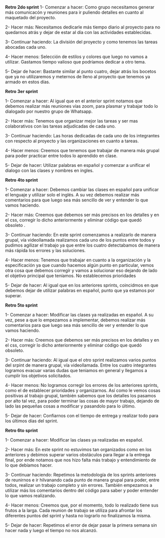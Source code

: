 **Retro 2do sprint**
1- Comenzar a hacer: Como grupo necesitamos generar más comunicacón y reuniones para ir puliendo detalles en cuanto al maquetado del proyecto.

2- Hacer más: Necesitamos dedicarle más tiempo diario al proyecto para no quedarnos atrás y dejar de estar al día con las actividades establecidas.

3- Continuar haciendo: La división del proyecto y como tenemos las tareas abocadas cada uno.

4- Hacer menos: Selección de estilos y colores que luego no vamos a utilizar. Gastamos tiempo valioso que podríamos dedicar a otro tema.

5- Dejar de hacer: Bastante similar al punto cuatro, dejar atrás los bocetos que ya no utilizaremos y meternos de lleno al proyecto que tenemos ya armado en estos días.


**Retro 3er sprint**

1- Comenzar a hacer: Al igual que en el anterior sprint notamos que debemos realizar más reuniones vías zoom, para plasmar y trabajar todo lo dialogado por nuestro grupo de Whatsapp.

2- Hacer más: Tenemos que organizar mejor las tareas y ser mas colaborativos con las tareas adjudicadas de cada uno.

3- Continuar haciendo: Las horas dedicadas de cada uno de los integrantes con respecto al proyecto y las organizaciones en cuanto a tareas.

4- Hacer menos: Creemos que tenemos que trabajar de manera más grupal para poder practicar entre todos lo aprendido en clase.

5- Dejar de hacer: Utilizar palabras en español y comenzar a unificar el dialogo con las clases y nombres en ingles.

**Retro 4to sprint**

1- Comenzar a hacer: Debemos cambiar las clases en español para unificar el lenguaje y utilizar solo el inglés. A su vez debemos realizar más comentarios para que luego sea más sencillo de ver y entender lo que vamos haciendo.

2- Hacer más: Creemos que debemos ser más precisos en los detalles y en el css, corregir lo dicho anteriormente y eliminar código que quedó obsoleto .

3- Continuar haciendo: En este sprint comenzamos a realizarlo de manera grupal, vía videollamada realizamos cada uno de los puntos entre todos y pudimos agilizar el trabajo ya que entre los cuatro detectabamos de manera más rápida los errores y las soluciones.

4- Hacer menos: Tenemos que trabajar en cuanto a la organización y la especificación ya que cuando hacemos algún punto en particular, vemos otra cosa que debemos corregír y vamos a solucionar eso dejando de lado el objetivo principal que teníamos. No establecemos prioridades

5- Dejar de hacer: Al igual que en los anteriores sprints, coincidmos en que debemos dejar de utilizar palabras en español, punto que ya estamos por superar.

**Retro 5to sprint**

1- Comenzar a hacer: Modificar las clases ya realizadas en español. A su vez, pese a que lo empezamos a implementar, debemos realizar más comentarios para que luego sea más sencillo de ver y entender lo que vamos haciendo.

2- Hacer más: Creemos que debemos ser más precisos en los detalles y en el css, corregir lo dicho anteriormente y eliminar código que quedó obsoleto.

3- Continuar haciendo: Al igual que el otro sprint realizamos varios puntos del srpint de manera grupal, vía videollamada. Entre los cuatro integrantes logramos evacuar varias dudas que teniamos en general y llegamos a cumplir los objetivos solicitados.

4- Hacer menos: No logramos corregir los errores de los anteriores sprints, como el de establecer prioridades y organizarnos. Así como le vemos cosas positivas al trabajo grupal, también sabemos que los detalles los pasamos por alto tal vez, para poder terminar las cosas de mayor trabajo, dejando de lado las pequeñas cosas a modificar y pasandolo para lo último.

5- Dejar de hacer: Confiarnos con el tiempo de entrega y realizar todo para los últimos días del sprint.

**Retro 6to sprint**

1- Comenzar a hacer: Modificar las clases ya realizadas en español. 

2- Hacer más: En este sprint no estuvimos tan organizados como en los anteriores y debimos superar varios obstáculos para llegar a la entrega final, por ende notamos que nos hizo falta más trabajo y entendimiento de lo que debíamos hacer.

3- Continuar haciendo: Repetimos la metodología de los sprints anteriores de reunirnos e ir hilvanando cada punto de manera grupal para poder, entre todos, realizar un trabajo completo y sin errores. También empezamos a utilizar más los comentarios dentro del código para saber y poder entender lo que vamos realizando.

4- Hacer menos: Creemos que, por el momento, todo lo realizado tiene sus frutos a la larga. Cada reunion de trabajo se utiliza para afrontar los diferentes puntos del sprint y hasta no lograrlo no finalizamos la misma.

5- Dejar de hacer: Repetimos el error de dejar pasar la primera semana sin hacer nada y luego el tiempo no nos alcanzó.